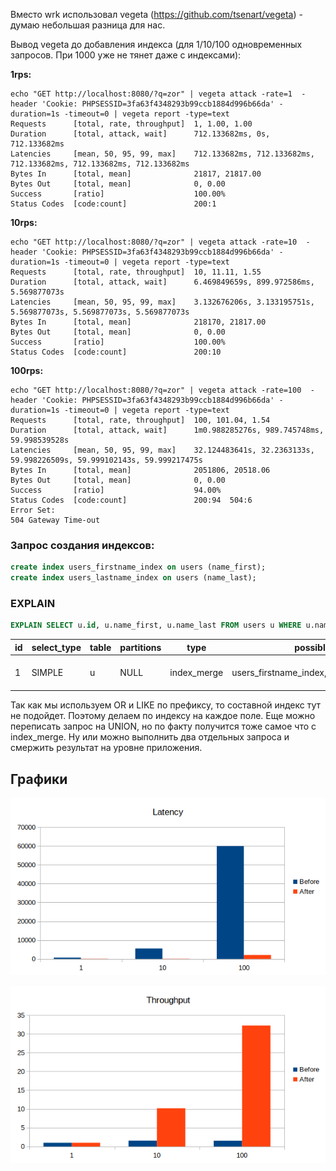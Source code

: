 Вместо wrk использовал vegeta (https://github.com/tsenart/vegeta) - думаю небольшая разница для нас.

Вывод vegeta до добавления индекса (для 1/10/100 одновременных запросов. При 1000 уже не тянет даже с индексами):

**1rps:**

    echo "GET http://localhost:8080/?q=zor" | vegeta attack -rate=1  -header 'Cookie: PHPSESSID=3fa63f4348293b99ccb1884d996b66da' -duration=1s -timeout=0 | vegeta report -type=text
    Requests      [total, rate, throughput]  1, 1.00, 1.00
    Duration      [total, attack, wait]      712.133682ms, 0s, 712.133682ms
    Latencies     [mean, 50, 95, 99, max]    712.133682ms, 712.133682ms, 712.133682ms, 712.133682ms, 712.133682ms
    Bytes In      [total, mean]              21817, 21817.00
    Bytes Out     [total, mean]              0, 0.00
    Success       [ratio]                    100.00%
    Status Codes  [code:count]               200:1

**10rps:**

    echo "GET http://localhost:8080/?q=zor" | vegeta attack -rate=10  -header 'Cookie: PHPSESSID=3fa63f4348293b99ccb1884d996b66da' -duration=1s -timeout=0 | vegeta report -type=text
    Requests      [total, rate, throughput]  10, 11.11, 1.55
    Duration      [total, attack, wait]      6.469849659s, 899.972586ms, 5.569877073s
    Latencies     [mean, 50, 95, 99, max]    3.132676206s, 3.133195751s, 5.569877073s, 5.569877073s, 5.569877073s
    Bytes In      [total, mean]              218170, 21817.00
    Bytes Out     [total, mean]              0, 0.00
    Success       [ratio]                    100.00%
    Status Codes  [code:count]               200:10

**100rps:**

    echo "GET http://localhost:8080/?q=zor" | vegeta attack -rate=100  -header 'Cookie: PHPSESSID=3fa63f4348293b99ccb1884d996b66da' -duration=1s -timeout=0 | vegeta report -type=text
    Requests      [total, rate, throughput]  100, 101.04, 1.54
    Duration      [total, attack, wait]      1m0.988285276s, 989.745748ms, 59.998539528s
    Latencies     [mean, 50, 95, 99, max]    32.124483641s, 32.2363133s, 59.998226509s, 59.999102143s, 59.999217475s
    Bytes In      [total, mean]              2051806, 20518.06
    Bytes Out     [total, mean]              0, 0.00
    Success       [ratio]                    94.00%
    Status Codes  [code:count]               200:94  504:6
    Error Set:
    504 Gateway Time-out

### Запрос создания индексов:

```sql
create index users_firstname_index on users (name_first);
create index users_lastname_index on users (name_last);
```

### EXPLAIN
```sql
EXPLAIN SELECT u.id, u.name_first, u.name_last FROM users u WHERE u.name_first LIKE 'zor%' OR u.name_last LIKE 'zor%' ORDER BY id LIMIT 0, 100;
```

| id | select_type | table | partitions | type        | possible_keys                              | key                                        | key_len | ref  | rows | filtered | Extra                                                                                     |
|----|-------------|-------|------------|-------------|--------------------------------------------|--------------------------------------------|---------|------|------|----------|-------------------------------------------------------------------------------------------|
|  1 | SIMPLE      | u     | NULL       | index_merge | users_firstname_index,users_lastname_index | users_firstname_index,users_lastname_index | 202,202 | NULL |  338 |   100.00 | Using sort_union(users_firstname_index,users_lastname_index); Using where; Using filesort |

Так как мы используем OR и LIKE по префиксу, то составной индекс тут не подойдет. Поэтому делаем по индексу на каждое поле. Еще можно переписать запрос на UNION, но по факту получится тоже самое что с index_merge. Ну или можно выполнить два отдельных запроса и смержить результат на уровне приложения.

## Графики

![Latency](https://github.com/Groonya/meetyou/blob/master/vegeta/report/01_indexes/latency.png)

![Throughput](https://github.com/Groonya/meetyou/blob/master/vegeta/report/01_indexes/throughput.png)
